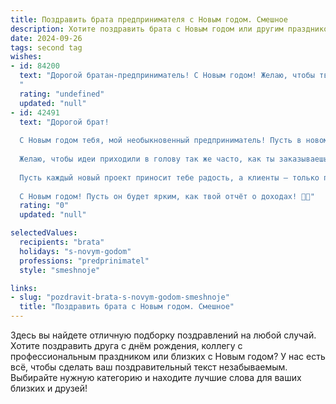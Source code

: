 ```yaml
---
title: Поздравить брата предпринимателя с Новым годом. Смешное
description: Хотите поздравить брата с Новым годом или другим праздником? Наш ИИ создаст незабываемое поздравление, а вы обязательно выделитесь среди других.  
date: 2024-09-26
tags: second tag
wishes:
- id: 84200
  text: "Дорогой братан-предприниматель! С Новым годом! Желаю, чтобы твой бизнес в новом году рос как на дрожжах, а прибыль лилась рекой (желательно, не сточной!). Пусть конкуренты лопаются от зависти, а клиенты стоят в очереди, готовые отдать за твои товары последние рубли (и даже немного больше, если ты совсем уж крут!).  Пусть фортуна тебе улыбается, а налоговая спит крепким сном!  С Новым годом, с новыми миллионами!
  "
  rating: "undefined"
  updated: "null"
- id: 42491
  text: "Дорогой брат!
  
  С Новым годом тебя, мой необыкновенный предприниматель! Пусть в новом году твой бизнес растёт как Рождественская ёлка – с каждым днём всё выше и пышнее! Чтобы прибыль свалилась на тебя, как снег на голову, а конкуренты остались на новогодние праздники без гирлянд и шапок-унитазов!
  
  Желаю, чтобы идеи приходили в голову так же часто, как ты заказываешь пиццу в офис! Пусть все твои планы сбываются быстрее, чем ты успеваешь разложить свои новогодние подарки!
  
  Пусть каждый новый проект приносит тебе радость, а клиенты – только позитив! А если кто-то начнёт спорить, помни: ты – предприниматель, а значит, всегда прав!
  
  С Новым годом! Пусть он будет ярким, как твой отчёт о доходах! 🍾🎉"
  rating: "0"
  updated: "null"

selectedValues:
  recipients: "brata"
  holidays: "s-novym-godom"
  professions: "predprinimatel"
  style: "smeshnoje"

links:
- slug: "pozdravit-brata-s-novym-godom-smeshnoje"
  title: "Поздравить брата с Новым годом. Смешное"
---
```


Здесь вы найдете отличную подборку поздравлений на любой случай. 
Хотите поздравить друга с днём рождения, коллегу с профессиональным праздником или близких с Новым годом? У нас есть всё, чтобы сделать ваш поздравительный текст незабываемым. Выбирайте нужную категорию и находите лучшие слова для ваших близких и друзей!
